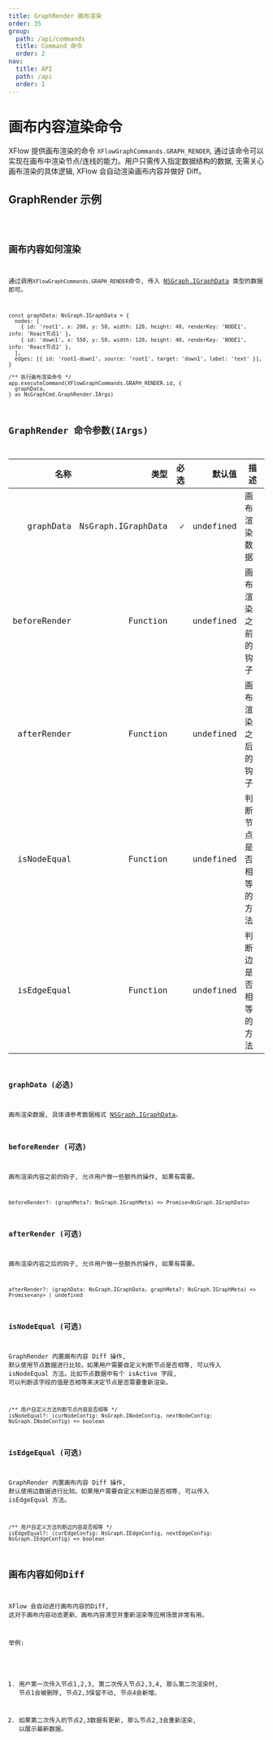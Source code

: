 ```yaml
---
title: GraphRender 画布渲染
order: 35
group:
  path: /api/commands
  title: Command 命令
  order: 2
nav:
  title: API
  path: /api
  order: 1
---
```


# 画布内容渲染命令

XFlow 提供画布渲染的命令 `XFlowGraphCommands.GRAPH_RENDER`, 通过该命令可以实现在画布中渲染节点/连线的能力。用户只需传入指定数据结构的数据, 无需关心画布渲染的具体逻辑, XFlow 会自动渲染画布内容并做好 Diff。

## GraphRender 示例

<code src="./demos/index.tsx" />

## 画布内容如何渲染

通过调用`XFlowGraphCommands.GRAPH_RENDER`命令, 传入 [NSGraph.IGraphData](/api/interface) 类型的数据即可。

```tsx | pure
const graphData: NsGraph.IGraphData = {
  nodes: [
    { id: 'root1', x: 200, y: 50, width: 120, height: 40, renderKey: 'NODE1', info: 'React节点1' },
    { id: 'down1', x: 550, y: 50, width: 120, height: 40, renderKey: 'NODE1', info: 'React节点2' },
  ],
  edges: [{ id: 'root1-down1', source: 'root1', target: 'down1', label: 'text' }],
}

/** 执行画布渲染命令 */
app.executeCommand(XFlowGraphCommands.GRAPH_RENDER.id, {
  graphData,
} as NsGraphCmd.GraphRender.IArgs)
```

## GraphRender 命令参数(IArgs)

|         名称 |               类型 | 必选 |    默认值 | 描述                   |
| -----------: | -----------------: | ---: | --------: | ---------------------- |
|    graphData | NsGraph.IGraphData |    ✓ | undefined | 画布渲染数据           |
| beforeRender |           Function |      | undefined | 画布渲染之前的钩子     |
|  afterRender |           Function |      | undefined | 画布渲染之后的钩子     |
|  isNodeEqual |           Function |      | undefined | 判断节点是否相等的方法 |
|  isEdgeEqual |           Function |      | undefined | 判断边是否相等的方法   |

### graphData (必选)

画布渲染数据, 具体请参考数据格式 [NSGraph.IGraphData](/docs/api/interface#inodeconfig)。

### beforeRender (可选)

画布渲染内容之前的钩子, 允许用户做一些额外的操作, 如果有需要。

```tsx | pure
beforeRender?: (graphMeta?: NsGraph.IGraphMeta) => Promise<NsGraph.IGraphData>
```

### afterRender (可选)

画布渲染内容之后的钩子, 允许用户做一些额外的操作, 如果有需要。

```tsx | pure
afterRender?: (graphData: NsGraph.IGraphData, graphMeta?: NsGraph.IGraphMeta) => Promise<any> | undefined
```

### isNodeEqual (可选)

GraphRender 内置画布内容 Diff 操作, 默认使用节点数据进行比较。如果用户需要自定义判断节点是否相等, 可以传入 isNodeEqual 方法。比如节点数据中有个 isActive 字段, 可以判断该字段的值是否相等来决定节点是否需要重新渲染。

```tsx | pure
/** 用户自定义方法判断节点内容是否相等 */
isNodeEqual?: (curNodeConfig: NsGraph.INodeConfig, nextNodeConfig: NsGraph.INodeConfig) => boolean
```

### isEdgeEqual (可选)

GraphRender 内置画布内容 Diff 操作, 默认使用边数据进行比较。如果用户需要自定义判断边是否相等, 可以传入 isEdgeEqual 方法。

```tsx | pure
/** 用户自定义方法判断边内容是否相等 */
isEdgeEqual?: (curEdgeConfig: NsGraph.IEdgeConfig, nextEdgeConfig: NsGraph.IEdgeConfig) => boolean
```

## 画布内容如何Diff

XFlow 会自动进行画布内容的Diff, 这对于画布内容动态更新、画布内容清空并重新渲染等应用场景非常有用。

举例:

1. 用户第一次传入节点1,2,3, 第二次传入节点2,3,4, 那么第二次渲染时, 节点1会被删除, 节点2,3保留不动, 节点4会新增。

2. 如果第二次传入的节点2,3数据有更新, 那么节点2,3会重新渲染, 以展示最新数据。
